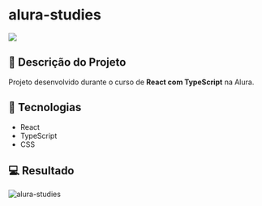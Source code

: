 # alura-studies
<p align="left">
   <img src="http://img.shields.io/static/v1?label=STATUS&message=CONCLUIDO&color=GREEN&style=for-the-badge"/>
</p>

## :memo: Descrição do Projeto
Projeto desenvolvido durante o curso de <strong>React com TypeScript</strong> na Alura.

## 🚀 Tecnologias 
- React
- TypeScript
- CSS

## 💻 Resultado
![alura-studies](https://user-images.githubusercontent.com/110929562/218805084-cb87b730-460a-49d1-be0e-e8f09cf9cd1c.png)
